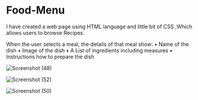 # Food-Menu

I have created a web page using HTML language and little bit of CSS
,Which allows users to browse Recipes.

When the user selects a meal, the details of that meal show:
• Name of the dish
• Image of the dish
• A List of ingredients including measures
• Instructions how to prepare the dish

![Screenshot (48)](https://user-images.githubusercontent.com/72187181/142475019-eb25f29e-0578-47ab-be14-5317e9e23b70.png)


![Screenshot (52)](https://user-images.githubusercontent.com/72187181/142475034-c17ad8e4-6554-4266-a989-669ae53a7eb6.png)


![Screenshot (50)](https://user-images.githubusercontent.com/72187181/142475037-bbe95855-8c2c-4465-8e95-73bb211d29b5.png)
